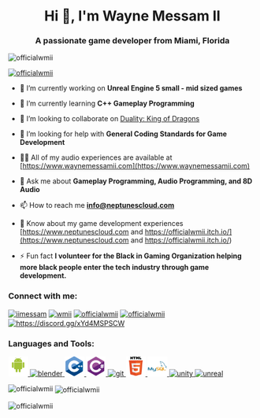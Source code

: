 <h1 align="center">Hi 👋, I'm Wayne Messam II</h1>
<h3 align="center">A passionate game developer from Miami, Florida</h3>

<p align="left"> <img src="https://komarev.com/ghpvc/?username=officialwmii&label=Profile%20views&color=0e75b6&style=flat" alt="officialwmii" /> </p>

<p align="left"> <a href="https://github.com/ryo-ma/github-profile-trophy"><img src="https://github-profile-trophy.vercel.app/?username=officialwmii" alt="officialwmii" /></a> </p>

- 🔭 I’m currently working on **Unreal Engine 5 small - mid sized games**

- 🌱 I’m currently learning **C++ Gameplay Programming**

- 👯 I’m looking to collaborate on [Duality: King of Dragons](https://neptunescloud.com/projects/)

- 🤝 I’m looking for help with **General Coding Standards for Game Development**

- 👨‍💻 All of my audio experiences are available at [https://www.waynemessamii.com](https://www.waynemessamii.com)

- 💬 Ask me about **Gameplay Programming, Audio Programming, and 8D Audio**

- 📫 How to reach me **info@neptunescloud.com**

- 📄 Know about my game development experiences [https://www.neptunescloud.com and https://officialwmii.itch.io/](https://www.neptunescloud.com and https://officialwmii.itch.io/)

- ⚡ Fun fact **I volunteer for the Black in Gaming Organization helping more black people enter the tech industry through game development.**

<h3 align="left">Connect with me:</h3>
<p align="left">
<a href="https://twitter.com/iimessam" target="blank"><img align="center" src="https://raw.githubusercontent.com/rahuldkjain/github-profile-readme-generator/master/src/images/icons/Social/twitter.svg" alt="iimessam" height="30" width="40" /></a>
<a href="https://linkedin.com/in/wmii" target="blank"><img align="center" src="https://raw.githubusercontent.com/rahuldkjain/github-profile-readme-generator/master/src/images/icons/Social/linked-in-alt.svg" alt="wmii" height="30" width="40" /></a>
<a href="https://instagram.com/officialwmii" target="blank"><img align="center" src="https://raw.githubusercontent.com/rahuldkjain/github-profile-readme-generator/master/src/images/icons/Social/instagram.svg" alt="officialwmii" height="30" width="40" /></a>
<a href="https://www.youtube.com/c/officialwmii" target="blank"><img align="center" src="https://raw.githubusercontent.com/rahuldkjain/github-profile-readme-generator/master/src/images/icons/Social/youtube.svg" alt="officialwmii" height="30" width="40" /></a>
<a href="https://discord.gg/https://discord.gg/xYd4MSPSCW" target="blank"><img align="center" src="https://raw.githubusercontent.com/rahuldkjain/github-profile-readme-generator/master/src/images/icons/Social/discord.svg" alt="https://discord.gg/xYd4MSPSCW" height="30" width="40" /></a>
</p>

<h3 align="left">Languages and Tools:</h3>
<p align="left"> <a href="https://developer.android.com" target="_blank" rel="noreferrer"> <img src="https://raw.githubusercontent.com/devicons/devicon/master/icons/android/android-original-wordmark.svg" alt="android" width="40" height="40"/> </a> <a href="https://www.blender.org/" target="_blank" rel="noreferrer"> <img src="https://download.blender.org/branding/community/blender_community_badge_white.svg" alt="blender" width="40" height="40"/> </a> <a href="https://www.w3schools.com/cpp/" target="_blank" rel="noreferrer"> <img src="https://raw.githubusercontent.com/devicons/devicon/master/icons/cplusplus/cplusplus-original.svg" alt="cplusplus" width="40" height="40"/> </a> <a href="https://www.w3schools.com/cs/" target="_blank" rel="noreferrer"> <img src="https://raw.githubusercontent.com/devicons/devicon/master/icons/csharp/csharp-original.svg" alt="csharp" width="40" height="40"/> </a> <a href="https://git-scm.com/" target="_blank" rel="noreferrer"> <img src="https://www.vectorlogo.zone/logos/git-scm/git-scm-icon.svg" alt="git" width="40" height="40"/> </a> <a href="https://www.w3.org/html/" target="_blank" rel="noreferrer"> <img src="https://raw.githubusercontent.com/devicons/devicon/master/icons/html5/html5-original-wordmark.svg" alt="html5" width="40" height="40"/> </a> <a href="https://www.mysql.com/" target="_blank" rel="noreferrer"> <img src="https://raw.githubusercontent.com/devicons/devicon/master/icons/mysql/mysql-original-wordmark.svg" alt="mysql" width="40" height="40"/> </a> <a href="https://unity.com/" target="_blank" rel="noreferrer"> <img src="https://www.vectorlogo.zone/logos/unity3d/unity3d-icon.svg" alt="unity" width="40" height="40"/> </a> <a href="https://unrealengine.com/" target="_blank" rel="noreferrer"> <img src="https://raw.githubusercontent.com/kenangundogan/fontisto/036b7eca71aab1bef8e6a0518f7329f13ed62f6b/icons/svg/brand/unreal-engine.svg" alt="unreal" width="40" height="40"/> </a> </p>

<p><img align="left" src="https://github-readme-stats.vercel.app/api/top-langs?username=officialwmii&show_icons=true&locale=en&layout=compact" alt="officialwmii" /></p>

<p>&nbsp;<img align="center" src="https://github-readme-stats.vercel.app/api?username=officialwmii&show_icons=true&locale=en" alt="officialwmii" /></p>

<p><img align="center" src="https://github-readme-streak-stats.herokuapp.com/?user=officialwmii&" alt="officialwmii" /></p>
